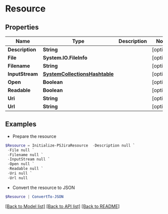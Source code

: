 # Resource
## Properties

Name | Type | Description | Notes
------------ | ------------- | ------------- | -------------
**Description** | **String** |  | [optional] 
**File** | **System.IO.FileInfo** |  | [optional] 
**Filename** | **String** |  | [optional] 
**InputStream** | [**SystemCollectionsHashtable**](.md) |  | [optional] 
**Open** | **Boolean** |  | [optional] 
**Readable** | **Boolean** |  | [optional] 
**Uri** | **String** |  | [optional] 
**Url** | **String** |  | [optional] 

## Examples

- Prepare the resource
```powershell
$Resource = Initialize-PSJiraResource  -Description null `
 -File null `
 -Filename null `
 -InputStream null `
 -Open null `
 -Readable null `
 -Uri null `
 -Url null
```

- Convert the resource to JSON
```powershell
$Resource | ConvertTo-JSON
```

[[Back to Model list]](../README.md#documentation-for-models) [[Back to API list]](../README.md#documentation-for-api-endpoints) [[Back to README]](../README.md)

